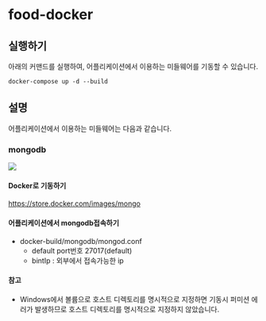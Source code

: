 # food-docker
## 실행하기
아래의 커맨드를 실행하여, 어플리케이션에서 이용하는 미들웨어를 기동할 수 있습니다.

```
docker-compose up -d --build
```

## 설명
어플리케이션에서 이용하는 미들웨어는 다음과 같습니다.

### mongodb
![](https://d1q6f0aelx0por.cloudfront.net/product-logos/56777183-336b-4c18-8bb9-187f71df6ec0-mongo.png)

#### Docker로 기동하기
https://store.docker.com/images/mongo

#### 어플리케이션에서 mongodb접속하기 
- docker-build/mongodb/mongod.conf
  - default port번호 27017(default)
  - bintIp : 외부에서 접속가능한 ip 

#### 참고
- Windows에서 볼륨으로 호스트 디렉토리를 명시적으로 지정하면 기동시 퍼미션 에러가 발생하므로 호스트 디렉토리를 명시적으로 지정하지 않았습니다.
